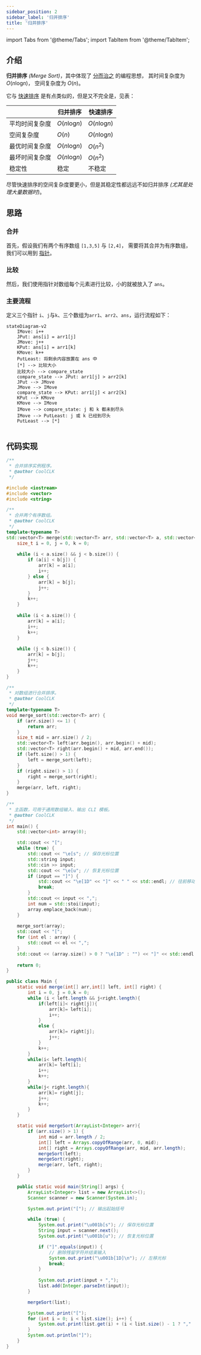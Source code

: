 ```yaml
---
sidebar_position: 2
sidebar_label: '归并排序'
title: '归并排序'
---
```

import Tabs from '@theme/Tabs';
import TabItem from '@theme/TabItem';

## 介绍

__归并排序__ _(Merge Sort)_，其中体现了 [分而治之](../programming-ideas/divide-and-rule.md) 的编程思想，
其时间复杂度为 $O(n\log_{}{n})$，
空间复杂度为 $O(n)$。

它与 [快速排序](quick-sort.md) 是有点类似的，但是又不完全是，见表：

|         | 归并排序             | 快速排序             |
|---------|------------------|------------------|
| 平均时间复杂度 | $O(n\log_{}{n})$ | $O(n\log_{}{n})$ |
| 空间复杂度   | $O(n)$           | $O(n\log_{}{n})$ |
| 最优时间复杂度 | $O(n\log_{}{n})$ | $O(n^{2})$       |
| 最坏时间复杂度 | $O(n\log_{}{n})$ | $O(n^{2})$       |
| 稳定性     | 稳定               | 不稳定              |

尽管快速排序的空间复杂度要更小，但是其稳定性都远远不如归并排序 _(尤其是处理大量数据时)_。

## 思路

### 合并

首先，假设我们有两个有序数组 `[1,3,5]` 与 `[2,4]`，
需要将其合并为有序数组，我们可以用到 [指针](../programming-ideas/pointer.md)。


### 比较

然后，我们使用指针对数组每个元素进行比较，小的就被放入了 `ans`。

### 主要流程

定义三个指针 `i`、`j`与`k`、三个数组为`arr1`、`arr2`、`ans`，运行流程如下：

```mermaid
stateDiagram-v2
    IMove: i++
    JPut: ans[i] = arr1[j]
    JMove: j++
    KPut: ans[i] = arr1[k]
    KMove: k++
    PutLeast: 将剩余内容放置在 ans 中
    [*] --> 比较大小
    比较大小 --> compare_state
    compare_state --> JPut: arr1[j] > arr2[k]
    JPut --> JMove
    JMove --> IMove
    compare_state --> KPut: arr1[j] < arr2[k]
    KPut --> KMove
    KMove --> IMove
    IMove --> compare_state: j 和 k 都未到尽头
    IMove --> PutLeast: j 或 k 已经到尽头
    PutLeast --> [*]
    
```

## 代码实现

<Tabs>
  <TabItem value="cpp" label="C++" default>

```cpp showLineNumbers
/**
 * 合并排序实例程序。
 * @author CoolCLK
 */

#include <iostream>
#include <vector>
#include <string>

/**
 * 合并两个有序数组。
 * @author CoolCLK
 */
template<typename T>
std::vector<T> merge(std::vector<T> arr, std::vector<T> a, std::vector<T> b) {
    size_t i = 0, j = 0, k = 0;
    
    while (i < a.size() && j < b.size()) {
        if (a[i] < b[j]) {
            arr[k] = a[i];
            i++;
        } else {
            arr[k] = b[j];
            j++;
        }
        k++;
    }
    
    while (i < a.size()) {
        arr[k] = a[i];
        i++;
        k++;
    }
    
    while (j < b.size()) {
        arr[k] = b[j];
        j++;
        k++;
    }
}

/**
 * 对数组进行合并排序。
 * @author CoolCLK
 */
template<typename T>
void merge_sort(std::vector<T> arr) {
    if (arr.size() <= 1) {
        return arr;
    }
    size_t mid = arr.size() / 2;
    std::vector<T> left(arr.begin(), arr.begin() + mid);
    std::vector<T> right(arr.begin() + mid, arr.end());
    if (left.size() > 1) {
        left = merge_sort(left);
    }
    if (right.size() > 1) {
        right = merge_sort(right);
    }
    merge(arr, left, right);
}

/**
 * 主函数，可用于通用数组输入、输出 CLI 模板。
 * @author CoolCLK
 */
int main() {
    std::vector<int> array(0);

    std::cout << "[";
    while (true) {
        std::cout << "\e[s"; // 保存光标位置
        std::string input;
        std::cin >> input;
        std::cout << "\e[u"; // 恢复光标位置
        if (input == "]") {
            std::cout << "\e[1D" << "]" << " " << std::endl; // 往前移动消除原有输入
            break;
        }
        std::cout << input << ",";
        int num = std::stoi(input);
        array.emplace_back(num);
    }
    
    merge_sort(array);
    std::cout << "[";
    for (int el : array) {
        std::cout << el << ",";
    }
    std::cout << (array.size() > 0 ? "\e[1D" : "") << "]" << std::endl;
    
    return 0;
}
```

  </TabItem>
  <TabItem value="java" label="Java" default>

```java showLineNumbers
public class Main {
    static void merge(int[] arr,int[] left, int[] right) {
        int i = 0, j = 0,k = 0;
        while (i < left.length && j<right.length){
            if(left[i]< right[j]){
                arr[k]= left[i];
                i++;
            }
            else {
                arr[k]= right[j];
                j++;
            }
            k++;
        }
        while(i< left.length){
            arr[k]= left[i];
            i++;
            k++;
        }
        while(j< right.length){
            arr[k]= right[j];
            j++;
            k++;
        }
    }

    static void mergeSort(ArrayList<Integer> arr){
        if (arr.size() > 1) {
            int mid = arr.length / 2;
            int[] left = Arrays.copyOfRange(arr, 0, mid);
            int[] right = Arrays.copyOfRange(arr, mid, arr.length);
            mergeSort(left);
            mergeSort(right);
            merge(arr, left, right);
        }
    }

    public static void main(String[] args) {
        ArrayList<Integer> list = new ArrayList<>();
        Scanner scanner = new Scanner(System.in);

        System.out.print("["); // 输出起始括号

        while (true) {
            System.out.print("\u001b[s"); // 保存光标位置
            String input = scanner.next();
            System.out.print("\u001b[u"); // 恢复光标位置

            if ("]".equals(input)) {
                // 删除残留字符并结束输入
                System.out.print("\u001b[1D]\n"); // 左移光标
                break;
            }
            
            System.out.print(input + ",");
            list.add(Integer.parseInt(input));
        }

        mergeSort(list);

        System.out.print("[");
        for (int i = 0; i < list.size(); i++) {
            System.out.print(list.get(i) + (i < list.size() - 1 ? "," : ""));
        }
        System.out.println("]");
    }
}
```

  </TabItem>
</Tabs>
